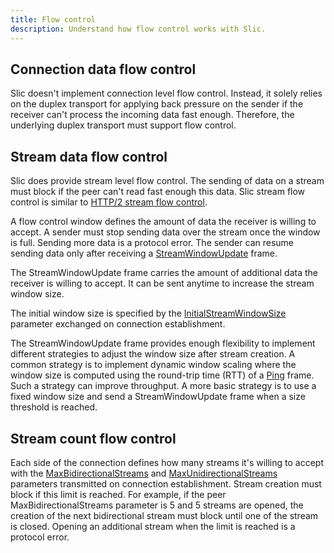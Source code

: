 ```yaml
---
title: Flow control
description: Understand how flow control works with Slic.
---
```


## Connection data flow control

Slic doesn't implement connection level flow control. Instead, it solely relies on the duplex transport for applying
back pressure on the sender if the receiver can't process the incoming data fast enough. Therefore, the underlying
duplex transport must support flow control.

## Stream data flow control

Slic does provide stream level flow control.  The sending of data on a stream must block if the peer can't read fast
enough this data. Slic stream flow control is similar to [HTTP/2 stream flow control][http-stream-flow-control].

A flow control window defines the amount of data the receiver is willing to accept. A sender must stop sending data over
the stream once the window is full. Sending more data is a protocol error. The sender can resume sending data only after
receiving a [StreamWindowUpdate][stream-window-update] frame.

The StreamWindowUpdate frame carries the amount of additional data the receiver is willing to accept. It can be sent
anytime to increase the stream window size.

The initial window size is specified by the [InitialStreamWindowSize][connection-parameters] parameter exchanged on connection establishment.

The StreamWindowUpdate frame provides enough flexibility to implement different strategies to adjust the window size
after stream creation. A common strategy is to implement dynamic window scaling where the window size is computed using
the round-trip time (RTT) of a [Ping][ping] frame. Such a strategy can improve throughput. A more basic strategy is to
use a fixed window size and send a StreamWindowUpdate frame when a size threshold is reached.

## Stream count flow control

Each side of the connection defines how many streams it's willing to accept with the
[MaxBidirectionalStreams][connection-parameters] and [MaxUnidirectionalStreams][connection-parameters] parameters
transmitted on connection establishment. Stream creation must block if this limit is reached. For example, if the peer
MaxBidirectionalStreams parameter is 5 and 5 streams are opened, the creation of the next bidirectional stream must
block until one of the stream is closed. Opening an additional stream when the limit is reached is a protocol error.

[http-stream-flow-control]: https://datatracker.ietf.org/doc/html/rfc7540#page-22
[connection-parameters]: connection-establishment#connection-establishment-parameters
[ping]: protocol-frames#ping
[stream-window-update]: protocol-frames#streamwindowupdate-frame
